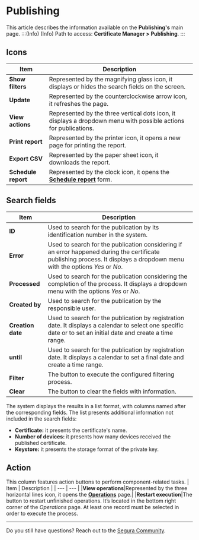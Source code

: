 # Publishing

This article describes the information available on the **Publishing's** main page.
:::(Info) (Info)
Path to access: **Certificate Manager > Publishing**.
:::
## Icons

| Item | Description |
| --- | --- |
|**Show filters**|Represented by the magnifying glass icon, it displays or hides the search fields on the screen.|
|**Update**|Represented by the counterclockwise arrow icon, it refreshes the page.|
|**View actions**|Represented by the three vertical dots icon, it displays a dropdown menu with possible actions for publications.|
|**Print report**|Represented by the printer icon, it opens a new page for printing the report.|
|**Export CSV**|Represented by the paper sheet icon, it downloads the report.|
|**Schedule report**|Represented by the clock icon, it opens the **[Schedule report](/v4/docs/general-information-how-to-issue-download-and-schedule-device-reports)** form.|

## Search fields

| Item | Description |
| --- | --- |
|**ID**|Used to search for the publication by its identification number in the system.|
|**Error**|Used to search for the publication considering if an error happened during the certificate publishing process. It displays a dropdown menu with the options *Yes* or *No*. |
|**Processed**|Used to search for the publication considering the completion of the process. It displays a dropdown menu with the options *Yes* or *No*.|
|**Created by**|Used to search for the publication by the responsible user.|
|**Creation date**|Used to search for the publication by registration date. It displays a calendar to select one specific date or to set an initial date and create a time range.|
|**until**|Used to search for the publication by registration date. It displays a calendar to set a final date and create a time range.|
|**Filter**|The button to execute the configured filtering process.|
|**Clear**|The button to clear the fields with information.|

The system displays the results in a list format, with columns named after the corresponding fields. The list presents additional information not included in the search fields:

* **Certificate:** it presents the certificate's name.
* **Number of devices:** it presents how many devices received the published certificate.
* **Keystore:** it presents the storage format of the private key.

## Action
This column features action buttons to perform component-related tasks.
| Item | Description |
| --- | --- |
|**View operations**|Represented by the three horizontal lines icon, it opens the **[Operations](/v4/docs/certificate-manager-reference-operations)** page.|
|**Restart execution**|The button to restart unfinished operations. It’s located in the bottom right corner of the *Operations* page. At least one record must be selected in order to execute the process.
***
Do you still have questions? Reach out to the [Segura Community](https://community.Segura.io/).

